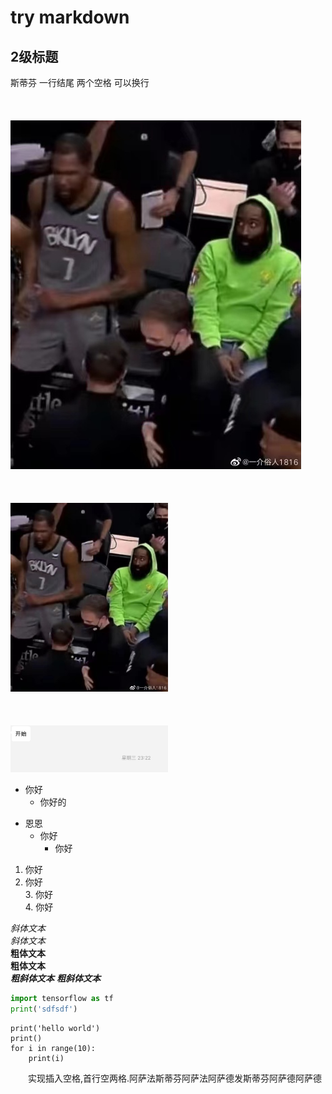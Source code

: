 # try markdown

## 2级标题

斯蒂芬
一行结尾 两个空格 可以换行  
<br /><br /><br />
![哈登](./pic/harden.jpeg)  
<br /><br /><br />
<img src=./pic/harden.jpeg width=50%>  
<br /><br /><br />
<img src="./pic/start.jpg" width="50%">

* 你好  
    * 你好的  
  
- 恩恩  
  - 你好
    - 你好
 
1. 你好  
2. 你好  
    3. 你好  
    4. 你好


*斜体文本*  
_斜体文本_  
**粗体文本**  
__粗体文本__  
***粗斜体文本***
___粗斜体文本___  


```python
import tensorflow as tf
print('sdfsdf')
```

    
    print('hello world')
    print()
    for i in range(10):
        print(i)

&emsp;&emsp;实现插入空格,首行空两格.阿萨法斯蒂芬阿萨法阿萨德发斯蒂芬阿萨德阿萨德

